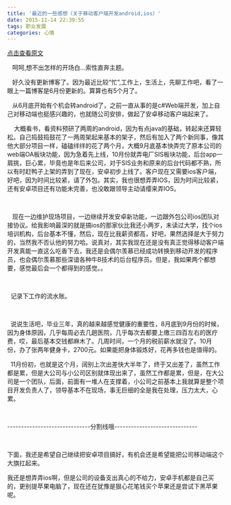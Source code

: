 ```yaml
---
title: '最近的一些感想（关于移动客户端开发android,ios）'
date: 2015-11-14 22:39:55
tags: 职业发展
categories: 心情
---
```

[点击查看原文](https://www.cnblogs.com/bugzone/p/app_somethings.html)

<div id="cnblogs_post_body" class="blogpost-body ">
    <p>&nbsp; &nbsp;呵呵,想不出怎样的开场白...索性直奔主题。</p>
<p>&nbsp; &nbsp;好久没有更新博客了。因为最近比较“忙”,工作上，生活上，先聊工作吧，看了一眼上一篇博客是6月份更新的。算算也有5个月了。</p>
<p>&nbsp; &nbsp;从6月底开始有个机会转android了，之前一直从事的是c#Web端开发，加上自己对移动端也挺感兴趣的，也就随公司安排，做起了安卓移动客户端起来了。</p>
<p>&nbsp; &nbsp; 大概看书，看资料预研了两周的android，因为有点java的基础，转起来还算轻松。自己捣鼓捣鼓花了一两周架起来基本的架子，然后有加入了两个新同事，像其他大部分项目一样，磕磕绊绊的花了两个月，大概9月底基本快弄完了原本公司的web端OA板块功能，因为急着先上线，10月份就弄电厂SIS板块功能，后台app一肩挑，巨心累，毕竟也是年后来公司，对于SIS业务和原来的后台代码都不熟，所以有时赶鸭子上架的弄到了现在，安卓初步上线了。客户现在又需要ios客户端，好吧，因为时间比较紧，请了外包。其实，我也很想弄弄IOS，因为时间比较紧，还有安卓项目还有功能未完善，也没敢跟领导主动请缨来弄IOS。</p>
<p>&nbsp;</p>
<p>&nbsp; &nbsp;现在一边维护现场项目，一边继续开发安卓新功能，一边跟外包公司ios团队对接协议。给我影响最深的就是搞ios的那家伙比我还小两岁，未读过大学，找个ios培训机构，后台基本不懂，然后，现在比我薪资都高，好吧，果然选择是大于努力的，当然我不否认他的努力哈。说真对，其实我现在还是没有真正觉得移动客户端开发真能一直这么吃香下去，我还是会偶尔羡慕已经成功转换到移动开发的程序员，也会偶尔羡慕那些深谙各种牛B技术的后台程序员。但是，我如果两个都想要，感觉最后会一个都得到的感觉。。</p>
<p>&nbsp;</p>
<p>&nbsp; 记录下工作的流水账。</p>
<p>&nbsp;</p>
<p>&nbsp; 说说生活吧，毕业三年，真的越来越感觉健康的重要性，8月底到9月份的时候，因为身体原因，几乎每周必去几趟医院，几乎每次去都要上缴三四百左右的医疗费，哎，最后基本交钱都麻木了。几周时间，一个月的税前薪水就没了。10月份，办了张两年健身卡，2700元。如果能把身体锻炼好，花再多钱也是值得的。</p>
<p>&nbsp; 11月份初，也就是这个月，阔别上次出差快大半年了，终于又出差了，虽然工作都是累，但是大公司与小公司区别就体现出来了，虽然工作都是累，但是，在大公司是一个团队，后面，前面有一堆人在支撑着，小公司之前基本上我就算是整个项目开发负责人了，领导基本不在现场，事无巨细的全是我在处理，压力太大，心累。</p>
<p>&nbsp;</p>
<p>------------------------------分割线哦------------------------------</p>
<p>&nbsp;</p>
<p>下面，我还是希望自己继续把安卓项目搞好，有机会还是希望能把公司移动端这个大旗扛起来。</p>
<p>我还是想弄弄ios啊，但是公司的设备支出真心的不给力，安卓手机都是自己买的，更别提苹果电脑了，现在还在犹豫是狠心花笔钱买个苹果还是尝试下黑苹果呢。</p>
<p>&nbsp;</p>
</div>